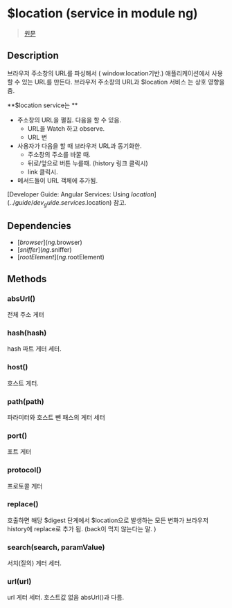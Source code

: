 # $location (service in module ng)

> [원문](http://docs.angularjs.org/api/ng.$location)

## Description
브라우저 주소창의 URL를 파싱해서 ( window.location기반.) 애플리케이션에서 사용할 수 있는 URL를 만든다. 브라우저 주소창의 URL과 $location 서비스 는 상호 영향을 줌.

**$location service는 **
* 주소창의 URL을 펼침. 다음을 할 수 있음.
    * URL을 Watch 하고 observe.
    * URL 변
* 사용자가 다음을 할 때 브라우저 URL과 동기화한.
    * 주소창의 주소를 바꿀 때.
    * 뒤로/앞으로 버튼 누를때. (history 링크 클릭시)
    * link 클릭시.
* 메서드들이 URL 객체에 추가됨.

[Developer Guide: Angular Services: Using $location](../guide/dev_guide.services.$location) 참고.

## Dependencies
* [$browser](ng.$browser)
* [$sniffer](ng.$sniffer)
* [$rootElement](ng.$rootElement)

## Methods
### absUrl()
전체 주소 게터
### hash(hash)
hash 파트 게터 세터.
### host()
호스트 게터.
### path(path)
파라미터와 호스트 뺀 패스의 게터 세터
### port()
포트 게터
### protocol()
프로토콜 게터
### replace()
호출하면 해당 $digest 단계에서 $location으로 발생하는 모든 변화가 브라우저 history에 replace로 추가 됨. (back이 먹지 않는다는 말. )
### search(search, paramValue)
서치(질의) 게터 세터.
### url(url)
url 게터 세터. 호스트값 없음 absUrl()과 다름.
